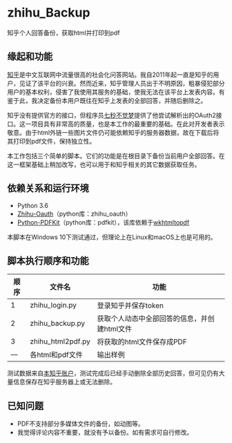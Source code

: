 # zhihu_Backup
知乎个人回答备份，获取html并打印到pdf

## 缘起和功能
[知乎](https://www.zhihu.com)是中文互联网中流量很高的社会化问答网站。我自2011年起一直是知乎的用户，见证了该平台的兴衰。然而近来，知乎管理人员出于不明原因，粗暴侵犯部分用户的基本权利，侵害了我使用其服务的基础，使我无法在该平台上发表内容。有鉴于此，我决定备份本用户既往在知乎上发表的全部回答，并随后删除之。

知乎没有提供官方的接口，但程序员[七秒不觉梦](https://github.com/7sDream/)提供了他尝试解析出的OAuth2接口。这一项目具有非常高的质量，也是本工作的最重要的基础。在此对开发者表示敬意。由于html外链一些图片文件仍可能依赖知乎的服务器数据，故在下载后将其打印到pdf文件，保持独立性。

本工作包括三个简单的脚本。它们的功能是在根目录下备份当前用户全部回答。在这一框架基础上稍加改写，也可以用于和知乎相关的其它数据获取任务。

## 依赖关系和运行环境
- Python 3.6
- [Zhihu-Oauth](https://github.com/7sDream/zhihu-oauth)（python库：zhihu_oauth）
- [Python-PDFKit](https://github.com/JazzCore/python-pdfkit)（python库：pdfkit），该库依赖于[wkhtmltopdf](https://wkhtmltopdf.org/)

本脚本在Windows 10下测试通过，但理论上在Linux和macOS上也是可用的。

## 脚本执行顺序和功能
顺序 | 文件名 | 功能
---- | --- | ---
1 | zhihu_login.py | 登录知乎并保存token
2 | zhihu_backup.py | 获取个人动态中全部回答的信息，并创建html文件
3 | zhihu_html2pdf.py | 将获取的html文件保存成PDF
— | 各html和pdf文件 | 输出样例

测试数据来自[本知乎账户](https://www.zhihu.com/people/mengxiangxi)，测试完成后已经手动删除全部历史回答，但可见仍有大量信息保存在知乎服务器上或无法删除。

## 已知问题
- PDF不支持部分多媒体文件的备份，如动图等。
- 我觉得评论内容不重要，就没有予以备份。如有需求可自行修改。
